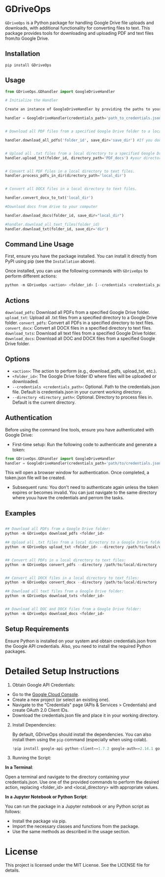 # GDriveOps

`GDriveOps` is a Python package for handling Google Drive file uploads and downloads, with additional functionality for converting files to text.  This package provides tools for downloading and uploading PDF and text files from/to Google Drive.


## Installation

`pip install GDriveOps`


## Usage

```python
from GDriveOps.GDhandler import GoogleDriveHandler

# Initialize the Handler

Create an instance of GoogleDriveHandler by providing the paths to your token.json & credentials.json files.

handler = GoogleDriveHandler(credentials_path='path_to_credentials.json')


# Download all PDF files from a specified Google Drive folder to a local directory.

handler.download_all_pdfs('folder_id', save_dir='save_dir') #If you don't specify the save directory, it will automatically generate one in your present working directory and name it "PDF_docs". Folder ID is the specific Google Drive folder ID.


# Upload all .txt files from a local directory to a specified Google Drive folder.
handler.upload_txt(folder_id, directory_path='PDF_docs') #your directory


# Convert all PDF files in a local directory to text files.
handler.process_pdfs_in_dir(directory_path='local_dir')


# Convert all DOCX files in a local directory to text files.

handler.convert_docx_to_txt('local_dir')

#Download docs from drive to your computer

handler.download_docs(folder_id, save_dir="local_dir")

#handler.download_all_text_files(folder_id)
handler.download_txt(folder_id, save_dir='dir')

```


## Command Line Usage
First, ensure you have the package installed. You can install it directly from PyPI using pip (see the `Installation` above).


Once installed, you can use the following commands with `GDriveOps` to perform different actions:

```python
python -m GDriveOps <action> <folder_id> [--credentials <credentials_path>] [--directory <directory_path>]
```

## Actions
`download_pdfs`: Download all PDFs from a specified Google Drive folder.
`upload_txt`: Upload all .txt files from a specified directory to a Google Drive folder.
`convert_pdfs`: Convert all PDFs in a specified directory to text files.
`convert_docx`: Convert all DOCX files in a specified directory to text files.
`download_txts`: Download all text files from a specified Google Drive folder.
`download_docs`: Download all DOC and DOCX files from a specified Google Drive folder.

## Options
- `<action>`: The action to perform (e.g., download_pdfs, upload_txt, etc.).
- `<folder_id>`: The Google Drive folder ID where files will be uploaded or downloaded.
- `--credentials <credentials_path>`: Optional. Path to the credentials.json file. Default is credentials.json in your current working directory.
- `--directory <directory_path>`: Optional. Directory to process files in. Default is the current directory.


## Authentication
Before using the command line tools, ensure you have authenticated with Google Drive:

- First-time setup: Run the following code to authenticate and generate a token:

```python
from GDriveOps.GDhandler import GoogleDriveHandler
handler = GoogleDriveHandler(credentials_path='path/to/credentials.json')
```

This will open a browser window for authentication. Once completed, a token.json file will be created.

- Subsequent runs: You don't need to authenticate again unless the token expires or becomes invalid. You can just navigate to the same directory where youu have the credentials and perrom the tasks.


## Examples

```python

## Download all PDFs from a Google Drive folder:
python -m GDriveOps download_pdfs <folder_id> 

## Upload all .txt files from a local directory to a Google Drive folder:
python -m GDriveOps upload_txt <folder_id> --directory /path/to/local/directory


## Convert all PDFs in a local directory to text files:
python -m GDriveOps convert_pdfs --directory /path/to/local/directory


## Convert all DOCX files in a local directory to text files:
python -m GDriveOps convert_docx --directory /path/to/local/directory

## Download all text files from a Google Drive folder:
python -m GDriveOps download_txts <folder_id>


## Download all DOC and DOCX files from a Google Drive folder:
python -m GDriveOps download_docs <folder_id> 

```



## Setup Requirements
Ensure Python is installed on your system and obtain credentials.json from the Google API credentials. Also, you need to install the required Python packages.

# Detailed Setup Instructions

1. Obtain Google API Credentials:
- Go to the [Google Cloud Console](https://console.cloud.google.com/).
- Create a new project (or select an existing one).
- Navigate to the "Credentials" page (APIs & Services > Credentials) and create OAuth 2.0 Client IDs.
- Download the credentials.json file and place it in your working directory.


2. Install Dependencies:
   
   By default, GDriveOps should install the dependencies. You can also install them using the `pip` command (especially when using colab).
   ```python
   !pip install google-api-python-client==1.7.2 google-auth==2.14.1 google-auth-httplib2==0.0.3 google-auth-oauthlib==0.4.1 PyMuPDF python-docx
   ```

3. Running the Script:
   
**In a Terminal**:

Open a terminal and navigate to the directory containing your credentials.json. Use one of the provided commands to perform the desired action, replacing <folder_id> and <local_directory> with appropriate values.

**In a Jupyter Notebook or Python Script**:

You can run the package in a Jupyter notebook or any Python script as follows:

- Install the package via pip.
- Import the necessary classes and functions from the package.
- Use the same methods as described in the usage section.



# License
This project is licensed under the MIT License. See the LICENSE file for details.